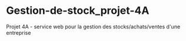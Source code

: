 # Gestion-de-stock_projet-4A
Projet 4A - service web pour la gestion des stocks/achats/ventes d'une entreprise
